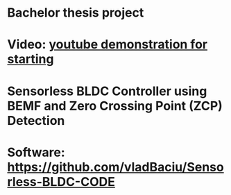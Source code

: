 # Bachelor thesis project

# Video: [youtube demonstration for starting](https://www.youtube.com/watch?v=OzBrSzkHfI8&ab_channel=Ataraxy)

# Sensorless BLDC Controller using BEMF and Zero Crossing Point (ZCP) Detection

# Software: https://github.com/vladBaciu/Sensorless-BLDC-CODE
